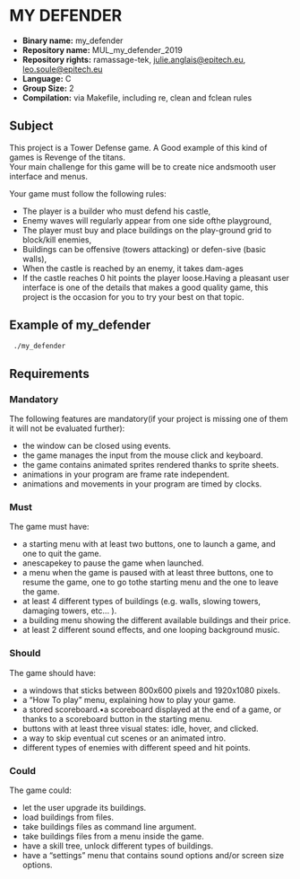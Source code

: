 # MY DEFENDER

- **Binary name:** my_defender
- **Repository name:** MUL_my_defender_2019
- **Repository rights:** ramassage-tek, julie.anglais@epitech.eu, leo.soule@epitech.eu
- **Language:** C
- **Group Size:** 2
- **Compilation:** via Makefile, including re, clean and fclean rules

## Subject


This project is a Tower Defense game.
A Good example of this kind of games is Revenge of the titans.  
Your main challenge for this game will be to create nice andsmooth user interface and menus.

Your game must follow the following rules:
- The player is a builder who must defend his castle,
- Enemy waves will regularly appear from one side ofthe playground,
- The player must buy and place buildings on the play-ground grid to block/kill enemies,
- Buildings can be offensive (towers attacking) or defen-sive (basic walls),
- When the castle is reached by an enemy, it takes dam-ages
- If the castle reaches 0 hit points the player loose.Having a pleasant user interface is one of the details that makes a good quality game,
this project is the occasion for you to try your best on that topic.

## Example of my_defender

```sh
 ./my_defender
```

## Requirements


### Mandatory

The following features are mandatory(if your project is missing one of them it will not be evaluated further):
- the window can be closed using events.
- the game manages the input from the mouse click and keyboard.
- the game contains animated sprites rendered thanks to sprite sheets.
- animations in your program are frame rate independent.
- animations and movements in your program are timed by clocks.

### Must

The game must have:
- a starting menu with at least two buttons, one to launch a game, and one to quit the game.
- anescapekey to pause the game when launched.
- a menu when the game is paused with at least three buttons, one to resume the game, one to go tothe starting menu and the one to leave the game.
- at least 4 different types of buildings (e.g. walls, slowing towers, damaging towers, etc... ).
- a building menu showing the different available buildings and their price.
- at least 2 different sound effects, and one looping background music.

### Should

The game should have:
- a windows that sticks between 800x600 pixels and 1920x1080 pixels.
- a “How To play” menu, explaining how to play your game.
- a stored scoreboard.•a scoreboard displayed at the end of a game, or thanks to a scoreboard button in the starting menu.
- buttons with at least three visual states: idle, hover, and clicked.
- a way to skip eventual cut scenes or an animated intro.
- different types of enemies with different speed and hit points.

### Could

The game could:
- let the user upgrade its buildings.
- load buildings from files.
- take buildings files as command line argument.
- take buildings files from a menu inside the game.
- have a skill tree, unlock different types of buildings.
- have a “settings” menu that contains sound options and/or screen size options.